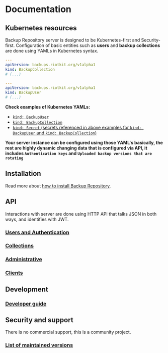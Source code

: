 Documentation
=============

Kubernetes resources
--------------------

Backup Repository server is designed to be Kubernetes-first and Security-first.
Configuration of basic entities such as **users** and **backup collections** are done using YAMLs in Kubernetes syntax.

```yaml
---
apiVersion: backups.riotkit.org/v1alpha1
kind: BackupCollection
# (...)

---
apiVersion: backups.riotkit.org/v1alpha1
kind: BackupUser
# (...)
```

**Check examples of Kubernetes YAMLs:**

- [`kind: BackupUser`](examples/user.yaml)
- [`kind: BackupCollection`](examples/collection.yaml)
- [`kind: Secret` (secrets referenced in above examples for `kind: BackupUser` and `kind: BackupCollection`)](examples/secret.yaml)

**Your server instance can be configured using those YAML's basically, the rest are highly dynamic changing data that is configured via API, it includes `Authentication keys` and `Uploaded backup versions that are rotating`**

Installation
------------

Read more about [how to install Backup Repository](./installing.md).

API
---

Interactions with server are done using HTTP API that talks JSON in both ways, and identifies with JWT.

### [Users and Authentication](api/users/README.md)

### [Collections](api/collections/README.md)

### [Administrative](api/administrative/README.md)

### [Clients](./client.md)

Development
-----------

### [Developer guide](../CONTRIBUTING.md)

Security and support
--------------------

There is no commercial support, this is a community project.

### [List of maintained versions](../SECURITY.md)
